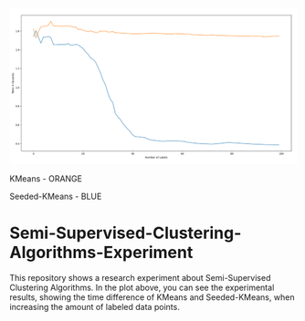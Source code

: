 ![The Main View](/results/times_kmeans_seeded_kmeans.png?raw=true)

KMeans - ORANGE

Seeded-KMeans - BLUE

# Semi-Supervised-Clustering-Algorithms-Experiment
This repository shows a research experiment about Semi-Supervised Clustering Algorithms.
In the plot above, you can see the experimental results, showing the time difference of KMeans and Seeded-KMeans, 
when increasing the amount of labeled data points.
